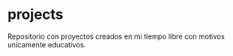 # projects

Repositorio con proyectos creados en mi tiempo libre con motivos unicamente educativos.
